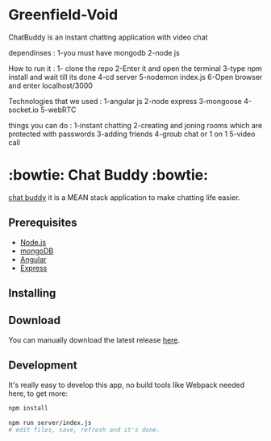 # Greenfield-Void

ChatBuddy is an instant chatting application with video chat 

dependinses :
1-you must have mongodb
2-node js


How to run it : 
1- clone the repo
2-Enter it and open the terminal 
3-type npm install and wait till its done 
4-cd server 
5-nodemon index.js 
6-Open browser and enter localhost/3000

Technologies that we used :
1-angular js
2-node express
3-mongoose 
4-socket.io
5-webRTC

things you can do :
1-instant chatting 
2-creating and joning rooms which are protected with passwords
3-adding friends 
4-groub chat or 1 on 1 
5-video call 


# :bowtie: Chat Buddy :bowtie:
[chat buddy](https://rbkvoidchat.herokuapp.com/) it is a MEAN stack application to make chatting life easier.

## Prerequisites
* [Node.js](https://nodejs.org/en/)
* [mongoDB](https://www.mongodb.com/download-center)
* [Angular](https://angular.io/)
* [Express](https://expressjs.com/)


## Installing


## Download

You can manually download the latest release [here](https://github.com/RBK4-Void/Greenfield-Void.git).

## Development

It's really easy to develop this app, no build tools like Webpack needed here, to get more:

```bash
npm install

npm run server/index.js
# edit files, save, refresh and it's done.
```

